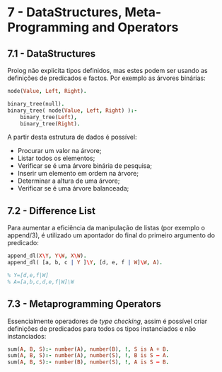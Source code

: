 # 7 - DataStructures, Meta-Programming and Operators

## 7.1 - DataStructures

Prolog não explicita tipos definidos, mas estes podem ser usando as definições de predicados e factos. Por exemplo as árvores binárias:

```prolog
node(Value, Left, Right).

binary_tree(null).
binary_tree( node(Value, Left, Right) ):-
    binary_tree(Left),
    binary_tree(Right).
```

A partir desta estrutura de dados é possível:

- Procurar um valor na árvore;
- Listar todos os elementos;
- Verificar se é uma árvore binária de pesquisa;
- Inserir um elemento em ordem na árvore;
- Determinar a altura de uma árvore;
- Verificar se é uma árvore balanceada;

## 7.2 - Difference List

Para aumentar a eficiência da manipulação de listas (por exemplo o append/3), é utilizado um apontador do final do primeiro argumento do predicado:

```prolog
append_dl(X\Y, Y\W, X\W).
append_dl( [a, b, c | Y ]\Y, [d, e, f | W]\W, A).

% Y=[d,e,f|W]
% A=[a,b,c,d,e,f|W]\W
```

## 7.3 - Metaprogramming Operators

Essencialmente operadores de *type checking*, assim é possível criar definições de predicados para todos os tipos instanciados e não instanciados:

```prolog
sum(A, B, S):- number(A), number(B), !, S is A + B.
sum(A, B, S):- number(A), number(S), !, B is S – A.
sum(A, B, S):- number(B), number(S), !, A is S – B.
```

